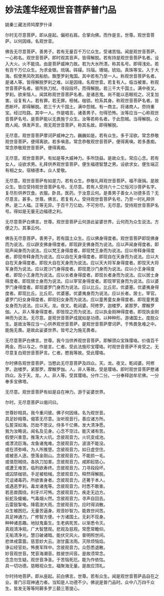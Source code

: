 # 妙法莲华经观世音菩萨普门品

姚秦三藏法师鸠摩罗什译

尔时无尽意菩萨。即从座起。偏袒右肩。合掌向佛。而作是言。世尊。观世音菩萨。以何因缘。名观世音。

佛告无尽意菩萨。善男子。若有无量百千万亿众生。受诸苦恼。闻是观世音菩萨。一心称名。观世音菩萨。即时观其音声。皆得解脱。若有持是观世音菩萨名者。设入大火。火不能烧。由是菩萨威神力故。若为大水所漂。称其名号。即得浅处。若有百千万亿众生。为求金银。琉璃。砗磲。玛瑙。珊瑚。琥珀。真珠等宝。入于大海。假使黑风吹其船舫。飘堕罗刹鬼国。其中若有乃至一人。称观世音菩萨名者。是诸人等。皆得解脱罗刹之难。以是因缘。名观世音。若复有人。临当被害。称观世音菩萨名者。彼所执刀杖。寻段段坏。而得解脱。若三千大千国土。满中夜叉。罗刹。欲来恼人。闻其称观世音菩萨名者。是诸恶鬼。尚不能以恶眼视之。况复加害。设复有人。若有罪。若无罪。杻械。枷锁。检系其身。称观世音菩萨名者。皆悉断坏。即得解脱。若三千大千国土。满中怨贼。有一商主。将诸商人。赍持重宝。经过险路。其中一人。作是唱言。诸善男子。勿得恐怖。汝等应当一心称观世音菩萨名号。是菩萨能以无畏施于众生。汝等若称名者。于此怨贼。当得解脱。众商人闻。俱发声言。南无观世音菩萨。称其名故。即得解脱。

无尽意。观世音菩萨摩诃萨威神之力。巍巍如是。若有众生。多于淫欲。常念恭敬观世音菩萨。便得离欲。若多嗔恚。常念恭敬观世音菩萨。便得离嗔。若多愚痴。常念恭敬观世音菩萨。便得离痴。

无尽意。观世音菩萨。有如是等大威神力。多所饶益。是故众生。常应心念。若有女人。设欲求男。礼拜供养观世音菩萨。便生福德智慧之男。设欲求女。便生端正有相之女。宿植德本。众人爱敬。

无尽意。观世音菩萨有如是力。若有众生。恭敬礼拜观世音菩萨。福不唐捐。是故众生。皆应受持观世音菩萨名号。无尽意。若有人受持六十二亿恒河沙菩萨名字。复尽形供养饮食。衣服。卧具。医药。于汝意云何。是善男子善女人功德多否？无尽意言。甚多。世尊。佛言。若复有人。受持观世音菩萨名号。乃至一时礼拜供养。是二人福。正等无异。于百千万亿劫。不可穷尽。无尽意。受持观世音菩萨名号。得如是无量无边福德之利。

无尽意菩萨白佛言。世尊。观世音菩萨云何游此娑婆世界。云何而为众生说法。方便之力。其事云何。

佛告无尽意菩萨。善男子。若有国土众生。应以佛身得度者。观世音菩萨即现佛身而为说法。应以辟支佛身得度者。即现辟支佛身而为说法。应以声闻身得度者。即现声闻身而为说法。应以梵王身得度者。即现梵王身而为说法。应以帝释身得度者。即现帝释身而为说法。应以自在天身得度者。即现自在天身而为说法。应以大自在天身得度者。即现大自在天身而为说法。应以天大将军身得度者。即现天大将军身而为说法。应以毘沙门身得度者。即现毘沙门身而为说法。应以小王身得度者。即现小王身而为说法。应以长者身得度者。即现长者身而为说法。应以居士身得度者。即现居士身而为说法。应以宰官身得度者。即现宰官身而为说法。应以婆罗门身得度者。即现婆罗门身而为说法。应以比丘。比丘尼。优婆塞。优婆夷身得度者。即现比丘。比丘尼。优婆塞。优婆夷身而为说法。应以长者。居士。宰官。婆罗门妇女身得度者。即现妇女身而为说法。应以童男童女身得度者。即现童男童女身而为说法。应以天。龙。夜叉。乾闼婆。阿修罗。迦楼罗。紧那罗。摩睺罗伽。人。非人等身得度者。即皆现之而为说法。应以执金刚神得度者。即现执金刚神而为说法。无尽意。是观世音菩萨成就如是功德。以种种形。游诸国土。度脱众生。是故汝等应当一心供养观世音菩萨。是观世音菩萨摩诃萨。于怖畏急难之中。能施无畏。是故此娑婆世界。皆号之为施无畏者。

无尽意菩萨白佛言。世尊。我今当供养观世音菩萨。即解颈众宝珠璎珞。价值百千两金。而以与之。作是言。仁者。受此法施珍宝璎珞。时观世音菩萨不肯受之。无尽意复白观世音菩萨言。仁者。愍我等故。受此璎珞。

尔时佛告观世音菩萨。当愍此无尽意菩萨及四众。天。龙。夜叉。乾闼婆。阿修罗。迦楼罗。紧那罗。摩睺罗伽。人。非人等故。受是璎珞。即时观世音菩萨愍诸四众。及于天。龙。人。非人等。受其璎珞。分作二分。一分奉释迦牟尼佛。一分奉多宝佛塔。

无尽意。观世音菩萨有如是自在神力。游于娑婆世界。

尔时。无尽意菩萨以偈问曰。

世尊妙相具。我今重问彼。佛子何因缘。名为观世音。  
具足妙相尊。偈答无尽意。汝听观音行。善应诸方所。  
弘誓深如海。历劫不思议。侍多千亿佛。发大清净愿。  
我为汝略说。闻名及见身。心念不空过。能灭诸有苦。  
假使兴害意。推落大火坑。念彼观音力。火坑变成池。  
或漂流巨海。龙鱼诸鬼难。念彼观音力。波浪不能没。  
或在须弥峰。为人所推堕。念彼观音力。如日虚空住。  
或被恶人逐。堕落金刚山。念彼观音力。不能损一毛。  
或值怨贼绕。各执刀加害。念彼观音力。咸即起慈心。  
或遭王难苦。临刑欲寿终。念彼观音力。刀寻段段坏。  
或囚禁枷锁。手足被杻械。念彼观音力。释然得解脱。  
咒诅诸毒药。所欲害身者。念彼观音力。还著于本人。  
或遇恶罗刹。毒龙诸鬼等。念彼观音力。时悉不敢害。  
若恶兽围绕。利牙爪可怖。念彼观音力。疾走无边方。  
蚖蛇及蝮蝎。气毒烟火然。念彼观音力。寻声自回去。  
云雷鼓掣电。降雹澍大雨。念彼观音力。应时得消散。  
众生被困厄。无量苦逼身。观音妙智力。能救世间苦。  
具足神通力。广修智方便。十方诸国土。无刹不现身。  
种种诸恶趣。地狱鬼畜生。生老病死苦。以渐悉令灭。  
真观清净观。广大智慧观。悲观及慈观。常愿常瞻仰。  
无垢清净光。慧日破诸暗。能伏灾风火。普明照世间。  
悲体戒雷震。慈意妙大云。澍甘露法雨。灭除烦恼焰。  
诤讼经官处。怖畏军阵中。念彼观音力。众怨悉退散。  
妙音观世音。梵音海潮音。胜彼世间音。是故须常念。  
念念勿生疑。观世音净圣。于苦恼死厄。能为作依怙。  
具一切功德。慈眼视众生。福聚海无量。是故应顶礼。  

尔时持地菩萨。即从座起。前白佛言。世尊。若有众生。闻是观世音菩萨品自在之业。普门示现神通力者。当知是人功德不少。佛说是普门品时。众中八万四千众生。皆发无等等阿耨多罗三藐三菩提心。
